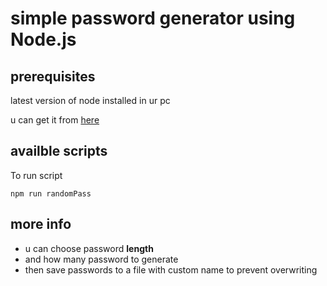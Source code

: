# simple password generator using Node.js

## prerequisites

latest version of node installed in ur pc

u can get it from [here](https://nodejs.org/en/)

## availble scripts

To run script

    npm run randomPass

## more info 

- u can choose password **length**
- and how many password to generate
- then save passwords to a file with custom name to prevent overwriting